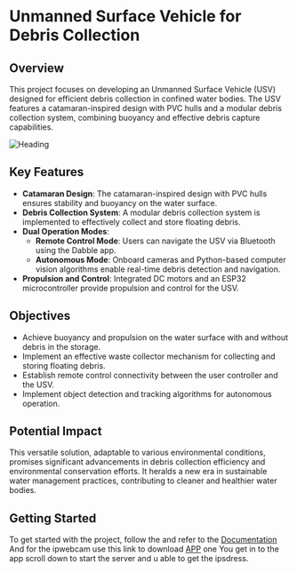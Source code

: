 # Unmanned Surface Vehicle for Debris Collection

## Overview

This project focuses on developing an Unmanned Surface Vehicle (USV) designed for efficient debris collection in confined water bodies. The USV features a catamaran-inspired design with PVC hulls and a modular debris collection system, combining buoyancy and effective debris capture capabilities.

![Heading](https://github.com/Smith-S-S/Smart-Collector/assets/80092760/e0f1fd2b-98d5-4634-8a12-120e69c0dbf7)

## Key Features

- **Catamaran Design**: The catamaran-inspired design with PVC hulls ensures stability and buoyancy on the water surface.
- **Debris Collection System**: A modular debris collection system is implemented to effectively collect and store floating debris.
- **Dual Operation Modes**:
  - **Remote Control Mode**: Users can navigate the USV via Bluetooth using the Dabble app.
  - **Autonomous Mode**: Onboard cameras and Python-based computer vision algorithms enable real-time debris detection and navigation.
- **Propulsion and Control**: Integrated DC motors and an ESP32 microcontroller provide propulsion and control for the USV.

## Objectives

- Achieve buoyancy and propulsion on the water surface with and without debris in the storage.
- Implement an effective waste collector mechanism for collecting and storing floating debris.
- Establish remote control connectivity between the user controller and the USV.
- Implement object detection and tracking algorithms for autonomous operation.

## Potential Impact

This versatile solution, adaptable to various environmental conditions, promises significant advancements in debris collection efficiency and environmental conservation efforts. It heralds a new era in sustainable water management practices, contributing to cleaner and healthier water bodies.

## Getting Started

To get started with the project, follow the and refer to the [Documentation]([link_to_documentation](https://drive.google.com/file/d/1IwIXFYyZmbpKqiaKvOBKdJr4S9GR0HXT/view?usp=sharing)) And for the ipwebcam use this link to download [APP]([[link_to_documentation](https://drive.google.com/file/d/1IwIXFYyZmbpKqiaKvOBKdJr4S9GR0HXT/view?usp=sharing)](https://play.google.com/store/apps/details?id=com.pas.webcam&hl=en_SG)) one You get in to the app scroll down to start the server and u able to get the ipsdress.
